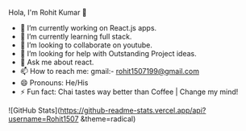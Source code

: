 Hola, I'm Rohit Kumar 👋

- 🔭 I’m currently working on React.js apps.
- 🌱 I’m currently learning full stack.
- 👯 I’m looking to collaborate on youtube.
- 🤔 I’m looking for help with Outstanding Project ideas.
- 💬 Ask me about react.
- 📫 How to reach me: gmail:- [rohit1507199@gmail.com](rohit1507199@gmail.com)
- 😄 Pronouns: He/His
- ⚡ Fun fact: Chai tastes way better than Coffee | Change my mind!



![GitHub Stats](https://github-readme-stats.vercel.app/api?username=Rohit1507 &theme=radical)
